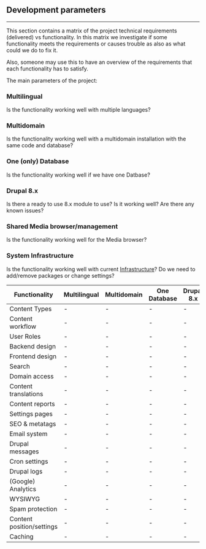 ## Development parameters
--------------------------
This section contains a matrix of the project technical requirements (delivered) vs functionality.
In this matrix we investigate if some functionality meets the requirements or causes trouble as also as what could we do to fix it.

Also, someone may use this to have an overview of the requirements that each functionality has to satisfy.

The main parameters of the project:

### Multilingual

Is the functionality working well with multiple languages?

### Multidomain

Is the functionality working well with a multidomain installation with the same code and database?

### One (only) Database

Is the functionality working well if we have one Datbase?

### Drupal 8.x

Is there a ready to use 8.x module to use? Is it working well? Are there any known issues?

### Shared Media browser/management

Is the functionality working well for the Media browser?

### System Infrastructure

Is the functionality working well with current [Infrastructure](infrastructure)? Do we need to add/remove packages or change settings?

|Functionality | Multilingual   | Multidomain   | One Database    | Drupal 8.x     | Shared Media    | Infrastructure   |
|--------------| ---------------| -------------| ------------------| ----------------| ---------------| ----------------|
|Content Types        | - | - | - | - | - | - |
|Content workflow     | - | - | - | - | - | - |
|User Roles           | - | - | - | - | - | - |
|Backend design       | - | - | - | - | - | - |
|Frontend design      | - | - | - | - | - | - |
|Search               | - | - | - | - | - | - |
|Domain access        | - | - | - | - | - | - |
|Content translations | - | - | - | - | - | - |
|Content reports      | - | - | - | - | - | - |
|Settings pages       | - | - | - | - | - | - |
|SEO & metatags       | - | - | - | - | - | - |
|Email system         | - | - | - | - | - | - |
|Drupal messages      | - | - | - | - | - | - |
|Cron settings        | - | - | - | - | - | - |
|Drupal logs          | - | - | - | - | - | - |
|(Google) Analytics   | - | - | - | - | - | - |
|WYSIWYG              | - | - | - | - | - | - |
|Spam protection      | - | - | - | - | - | - |
|Content position/settings     | - | - | - | - | - | - |
|Caching     | - | - | - | - | - | - |

